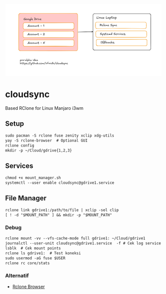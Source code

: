 ![Arsitektur](arsitektur.png)

# cloudsync
Based RClone for Linux Manjaro i3wm


## Setup

```
sudo pacman -S rclone fuse zenity xclip xdg-utils
yay -S rclone-browser  # Optional GUI
rclone config
mkdir -p ~/Cloud/gdrive{1,2,3}
```

## Services
```
chmod +x mount_manager.sh
systemctl --user enable cloudsync@gdrive1.service
```

## File Manager

```
rclone link gdrive1:/path/to/file | xclip -sel clip
[ ! -d "$MOUNT_PATH" ] && mkdir -p "$MOUNT_PATH"
```

### Debug

```
rclone mount -vv --vfs-cache-mode full gdrive1: ~/Cloud/gdrive1
journalctl --user-unit cloudsync@gdrive1.service  -f # Cek log service
lsblk  # Cek mount points
rclone ls gdrive1:  # Test koneksi
sudo usermod -aG fuse $USER
rclone rc core/stats
```


### Alternatif 
- [Rclone Browser](https://github.com/kapitainsky/RcloneBrowser)
